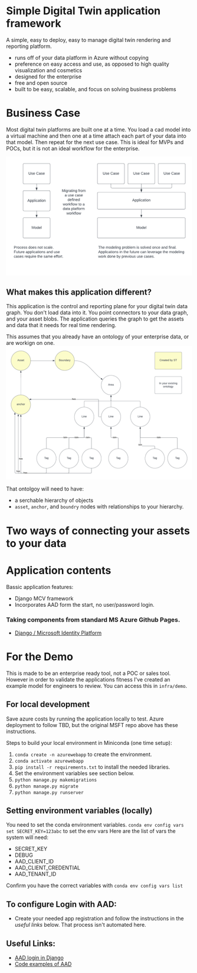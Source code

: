 # Simple Digital Twin application framework
A simple, easy to deploy, easy to manage digital twin rendering and reporting platform. 
* runs off of your data platform in Azure without copying
* preference on easy access and use, as opposed to high quality visualization and cosmetics
* designed for the enterprise
* free and open source
* built to be easy, scalable, and focus on solving business problems


# Business Case
Most digital twin platforms are built one at a time. You load a cad model into a virtual machine and then one at a time attach each part of your data into that model. Then repeat for the next use case. This is ideal for MVPs and POCs, but it is not an ideal workflow for the enterprise. 

![Alt text](/docs/images/reasoning.png?raw=true "business case")



## What makes this application different? 
This application is the control and reporting plane for your digital twin data graph. You don't load data into it. You point connectors to your data graph, and your asset blobs. The application queries the graph to get the assets and data that it needs for real time rendering. 

This assumes that you already have an ontology of your enterprise data, or are workign on one.  
![Alt text](/docs/images/ontology_example.png?raw=true "business case")

That ontolgoy will need to have:
* a serchable hierarchy of objects
* `asset`, `anchor`, and `boundry` nodes with relationships to your hierarchy.

# Two ways of connecting your assets to your data



# Application contents
Bassic application features:
* Django MCV framework
* Incorporates AAD form the start, no user/password login. 
 




### Taking components from standard MS Azure Github Pages.
* [Django / Microsoft Identity Platform](https://github.com/Azure-Samples/ms-identity-python-django-tutorial)


# For the Demo
This is made to be an enterprise ready tool, not a POC or sales tool. However in order to validate the applications fitness I've created an example model for engineers to review. You can access this in `infra/demo`. 


## For local development
Save azure costs by running the application locally to test. Azure deployment to follow TBD, but the original MSFT repo above has these instructions. 


Steps to build your local environment in Miniconda (one time setup):
1. `conda create -n azurewebapp` to create the environment.
2. `conda activate azurewebapp`
3. `pip install -r requirements.txt` to install the needed libraries. 
4. Set the environment variables see section below.
5. `python manage.py makemigrations`
6. `python manage.py migrate`
7. `python manage.py runserver`

## Setting environment variables (locally)
You need to set the conda environment variables.
`conda env config vars set SECRET_KEY=123abc` to set the env vars
Here are the list of vars the system will need:
* SECRET_KEY
* DEBUG
* AAD_CLIENT_ID
* AAD_CLIENT_CREDENTIAL
* AAD_TENANT_ID

Confirm you have the correct variables with `conda env config vars list`


## To configure Login with AAD:
* Create your needed app registration and follow the instructions in the _useful links_ below. That process isn't automated here.




## Useful Links: 
* [AAD login in Django](https://learn.microsoft.com/en-us/training/modules/msid-django-web-app-sign-in/) 
* [Code examples of AAD](https://github.com/Azure-Samples/ms-identity-python-django-tutorial/blob/main/1-Authentication/sign-in/Sample/settings.py)